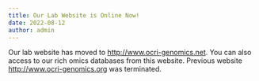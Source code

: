 ```yaml
---
title: Our Lab Website is Online Now!
date: 2022-08-12
author: admin
---
```


Our lab website has moved to http://www.ocri-genomics.net. You can also access to our rich omics databases from this website. Previous website http://www.ocri-genomics.org was terminated.

<!--more-->

